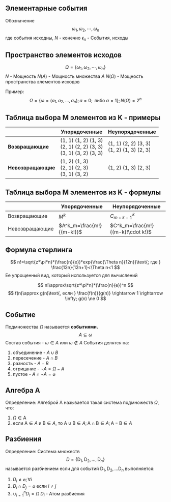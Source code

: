 ## Элементарные события

Обозначение $$
\omega_{1}, \omega_{2}, \cdots, \omega_{n}
$$где cобытия исходны, ${N}$ - конечно
${ \epsilon_{n} }$ - События, исходы

## Пространство элементов исходов
$$
\Omega = \{ \omega_{1}, \omega_{2}, \cdots, \omega_{n} \}
$$
${N}$ - Мощность
$N(A)$ - Мощность множества $A$
$N(\Omega)$ - Мощность пространства элементов исходов

Пример:
$$
\Omega = \{ \omega=(a_1, a_2, \dots, a_n); a=0; \text{ либо } a=1\}; N(\Omega) = 2^n
$$

## Таблица выбора M элементов из K - примеры
|  | Упорядоченные | Неупорядоченные |
| ---- | ---- | ---- |
| **Возвращающие** | (1, 1) (1, 2) (1, 3)<br>(2, 1) (2, 2) (3, 3)<br>(3, 1) (3, 2) (3, 3) | (1, 1) (2, 2) (3, 3)<br>(1, 2) (1, 3) (2, 3) |
| **Невозвращающие** | (1, 2) (1, 3)<br>(2, 1) (2, 3)<br>(3, 1) (3, 2) | (1, 2) (1, 3) (2, 3) |
## Таблица выбора M элементов из K - формулы
|  | Упорядоченные | Неупорядоченные |
| ---- | ---- | ---- |
| Возвращающие | $M^k$ | $C^k_{m+k-1}$ |
| Невозвращающие | $A^k_m=\frac{m!}{(m-k!)}$ | $С^k_m=\frac{m!}{(m-k)!\cdot k!}$ |
## Формула стерлинга
$$
n!=\sqrt{z*\pi*n}*(\frac{n}{e})*exp{\frac{\Theta n}{12n}}\text{; где } \frac{12n}{12n+1}<\Theta n<1
$$
Ее упрощенный вид, который используется для вычислений

$$
n!\approx\sqrt{z*\pi*n}*(\frac{n}{e})^n
$$
$$
f(n)\approx g(n)\text{, если } \frac{f(n)}{g(n)} \rightarrow 1 \rightarrow \infty; g(n) \ne 0
$$
## Событие

Подмножества $\Omega$ называется **событиями.**
$$
A\subseteq \omega
$$
Состав события - $\omega \in A$ или $\omega \notin A$
События делятся на:
1. объединение - $A \cup B$
2. пересечение - $A \cap B$
3. разность - $A - B$
4. отрицание - $\neg A=\Omega-A$
5. пустое - $A \cap \neg A = \varnothing$
## Алгебра A
Определение: Алгеброй A называется такая система подмножеств $\Omega$, что:
1. $\Omega \in \text{A}$
2. если $\text{A} \in A$ и $\text{B} \in A$, то $\text{A} \cup \text{B} \in A; \text{A} \cap \text{B} \in A;\text{A} - \text{B} \in A$

## Разбиения
Определение: Cистема множеств
$$
D=\{\text{D}_1, \text{D}_2, \dots, \text{D}_n\}
$$
называется разбиением если для событий $\text{D}_1, \text{D}_2, \dots \text{D}_n$ выполняется:
1. $D_i \ne \varnothing; \forall i$
2. $D_i \cap D_j = \varnothing$ если $i \ne j$
3. $\cup_{i=1}^n D_i=\Omega$
$D_i$ - Атом разбиения